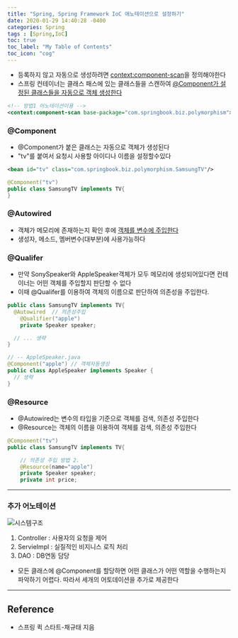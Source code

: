 ```yaml
---
title: "Spring, Spring Framework IoC 애노테이션으로 설정하기"
date: 2020-01-29 14:40:28 -0400
categories: Spring
tags : [Spring,IoC]
toc: true
toc_label: "My Table of Contents"
toc_icon: "cog"
---
```


- <bean>등록하지 않고 자동으로 생성하려면 <context:component-scan>을 정의해야한다
- 스프링 컨테이너는 클래스 패스에 있는 클래스들을 스캔하여 <u>@Component가 설정된 클래스들을 자동으로 객체 생성한다</u>

```xml
<!-- 방법1 어노테이션이용 -->
<context:component-scan base-package="com.springbook.biz.polymorphism"></context:component-scan>
```

### @Component
- @Component가 붙은 클래스는 자동으로 객체가 생성된다
- "tv"를 붙여서 요청시 사용할 아이디나 이름을 설정할수있다

```xml
<bean id="tv" class="com.springbook.biz.polymorphism.SamsungTV"/>
```

```java
@Component("tv")
public class SamsungTV implements TV{
}
```

### @Autowired
- 객체가 메모리에 존재하는지 확인 후에 <u>객체를 변수에 주입한다</u>
- 생성자, 메소드, 멤버변수(대부분)에 사용가능하다

### @Qualifer
- 만약 SonySpeaker와 AppleSpeaker객체가 모두 메모리에 생성되어있다면 컨테이너는 어떤 객체를 주입할지 판단할 수 없다
- 이때 @Qualifer를 이용하여 객체의 이름으로 판단하여 의존성을 주입한다.

```java
public class SamsungTV implements TV{
  @Autowired  // 의존성주입
	@Qualifier("apple")
	private Speaker speaker;

  // ... 생략
}

// -- AppleSpeaker.java
@Component("apple") // 객체자동생성
public class AppleSpeaker implements Speaker {
  // 생략
}
```

### @Resource
- @Autowired는 변수의 타입을 기준으로 객체를 검색, 의존성 주입한다
- @Resource는 객체의 이름을 이용하여 객체를 검색, 의존성 주입한다

```java
@Component("tv")
public class SamsungTV implements TV{

	// 의존성 주입 방법 2.
	@Resource(name="apple")
	private Speaker speaker;
	private int price;
```

---

### 추가 어노테이션
![시스템구조](https://user-images.githubusercontent.com/55946791/73338617-5c69a880-42ba-11ea-8871-a9e84526079c.JPG)

1. Controller : 사용자의 요청을 제어
2. ServieImpl : 실질적인 비지니스 로직 처리
3. DAO : DB연동 담당

- 모든 클래스에 @Component를 할당하면 어떤 클래스가 어떤 역할을 수행하는지 파악하기 어렵다. 따라서 세개의 어토데이션을 추가로 제공한다




---
## Reference
- 스프링 퀵 스타트-채규태 지음
